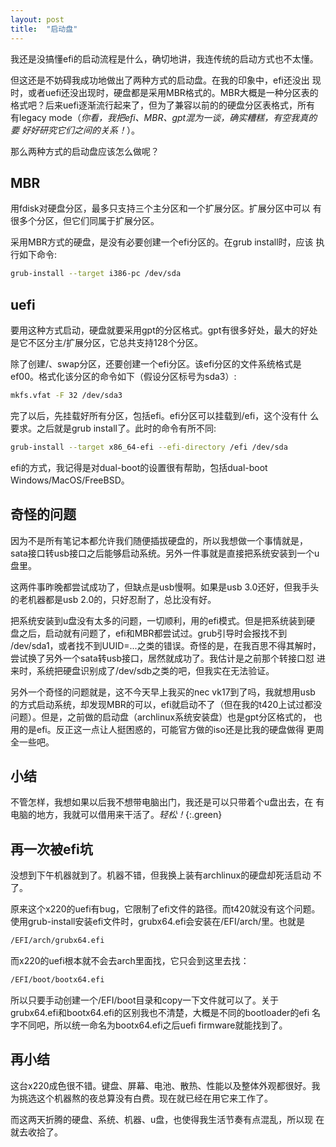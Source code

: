 ```yaml
---
layout: post
title:  "启动盘"
---
```


我还是没搞懂efi的启动流程是什么，确切地讲，我连传统的启动方式也不太懂。

但这还是不妨碍我成功地做出了两种方式的启动盘。在我的印象中，efi还没出
现时，或者uefi还没出现时，硬盘都是采用MBR格式的。MBR大概是一种分区表的
格式吧？后来uefi逐渐流行起来了，但为了兼容以前的的硬盘分区表格式，所有
有legacy mode（*你看，我把efi、MBR、gpt混为一谈，确实糟糕，有空我真的要
好好研究它们之间的关系！*）。

那么两种方式的启动盘应该怎么做呢？

## MBR

用fdisk对硬盘分区，最多只支持三个主分区和一个扩展分区。扩展分区中可以
有很多个分区，但它们同属于扩展分区。

采用MBR方式的硬盘，是没有必要创建一个efi分区的。在grub install时，应该
执行如下命令:
```bash
grub-install --target i386-pc /dev/sda
```

## uefi

要用这种方式启动，硬盘就要采用gpt的分区格式。gpt有很多好处，最大的好处
是它不区分主/扩展分区，它总共支持128个分区。

除了创建/、swap分区，还要创建一个efi分区。该efi分区的文件系统格式是
ef00。格式化该分区的命令如下（假设分区标号为sda3）:
```bash
mkfs.vfat -F 32 /dev/sda3
```

完了以后，先挂载好所有分区，包括efi。efi分区可以挂载到/efi，这个没有什
么要求。之后就是grub install了。此时的命令有所不同:
```bash
grub-install --target x86_64-efi --efi-directory /efi /dev/sda
```

efi的方式，我记得是对dual-boot的设置很有帮助，包括dual-boot
Windows/MacOS/FreeBSD。

## 奇怪的问题

因为不是所有笔记本都允许我们随便插拔硬盘的，所以我想做一个事情就是，
sata接口转usb接口之后能够启动系统。另外一件事就是直接把系统安装到一个u
盘里。

这两件事昨晚都尝试成功了，但缺点是usb慢啊。如果是usb 3.0还好，但我手头
的老机器都是usb 2.0的，只好忍耐了，总比没有好。

把系统安装到u盘没有太多的问题，一切顺利，用的efi模式。但是把系统装到硬
盘之后，启动就有问题了，efi和MBR都尝试过。grub引导时会报找不到
/dev/sda1，或者找不到UUID=...之类的错误。奇怪的是，在我百思不得其解时，
尝试换了另外一个sata转usb接口，居然就成功了。我估计是之前那个转接口怼
进来时，系统把硬盘识别成了/dev/sdb之类的吧，但我实在无法验证。

另外一个奇怪的问题就是，这不今天早上我买的nec vk17到了吗，我就想用usb
的方式启动系统，却发现MBR的可以，efi就启动不了（但在我的t420上试过都没
问题）。但是，之前做的启动盘（archlinux系统安装盘）也是gpt分区格式的，
也用的是efi。反正这一点让人挺困惑的，可能官方做的iso还是比我的硬盘做得
更周全一些吧。

## 小结

不管怎样，我想如果以后我不想带电脑出门，我还是可以只带着个u盘出去，在
有电脑的地方，我就可以借用来干活了。*轻松！*{:.green}

## 再一次被efi坑

没想到下午机器就到了。机器不错，但我换上装有archlinux的硬盘却死活启动
不了。

原来这个x220的uefi有bug，它限制了efi文件的路径。而t420就没有这个问题。
使用grub-install安装efi文件时，grubx64.efi会安装在/EFI/arch/里。也就是
```bash
/EFI/arch/grubx64.efi
```

而x220的uefi根本就不会去arch里面找，它只会到这里去找：
```bash
/EFI/boot/bootx64.efi
```

所以只要手动创建一个/EFI/boot目录和copy一下文件就可以了。关于
grubx64.efi和bootx64.efi的区别我也不清楚，大概是不同的bootloader的efi
名字不同吧，所以统一命名为bootx64.efi之后uefi firmware就能找到了。

## 再小结

这台x220成色很不错。键盘、屏幕、电池、散热、性能以及整体外观都很好。我
为挑选这个机器熬的夜总算没有白费。现在就已经在用它来工作了。

而这两天折腾的硬盘、系统、机器、u盘，也使得我生活节奏有点混乱，所以现
在就去收拾了。
